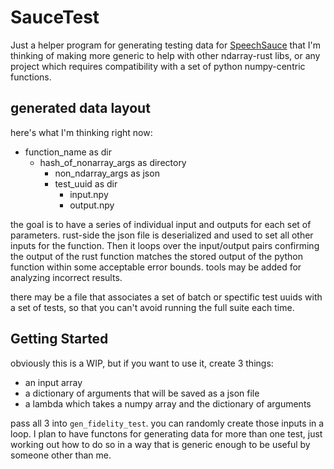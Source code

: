 # SauceTest

Just a helper program for generating testing data for [SpeechSauce](https://github.com/secretsauceai/mfcc-rust) that I'm thinking of making more generic to help with other ndarray-rust libs, or any project which requires compatibility with a set of python numpy-centric functions.

## generated data layout

here's what I'm thinking right now:

- function_name as dir
  - hash_of_nonarray_args as directory
    - non_ndarray_args as json
    - test_uuid as dir
      - input.npy
      - output.npy

the goal is to have a series of individual input and outputs for each set of parameters. rust-side the json file is deserialized and used to set all other inputs for the function. Then it loops over the input/output pairs confirming the output of the rust function matches the stored output of the python function within some acceptable error bounds. tools may be added for analyzing incorrect results.

there may be a file that associates a set of batch or spectific test uuids with a set of tests, so that you can't avoid running the full suite each time.

## Getting Started

obviously this is a WIP, but if you want to use it, create 3 things:

- an input array
- a dictionary of arguments that will be saved as a json file
- a lambda which takes a numpy array and the dictionary of arguments

pass all 3 into `gen_fidelity_test`. you can randomly create those inputs in a loop. I plan to have functons for generating data for more than one test, just working out how to do so in a way that is generic enough to be useful by someone other than me.
